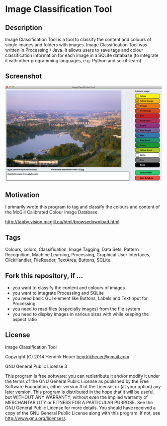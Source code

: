 Image Classification Tool
==============

Description
--------------

Image Classification Tool is a tool to classify the content and colours of single images and folders with images. Image Classification Tool was written in Processing / Java. It allows users to save tags and colour classification information for each image in a SQLite database (to integrate it with other programming languages, e.g. Python and scikit-learn).

Screenshot
--------------

![Screenshot of Image Classification Tool](ImageClassificationTool/data/screenshot.jpg "Screenshot of Image Classification Tool")

Motivation
--------------

I primarily wrote this program to tag and classify the colours and content of the McGill Calibrated Colour Image Database. 

http://tabby.vision.mcgill.ca/html/browsedownload.html

Tags
--------------
Colours, colors, Classification, Image Tagging, Data Sets, Pattern Recognition, Machine Learning, Processing, Graphical User Interfaces, ClickHandler, FileReader, TextArea, Buttons, SQLite.

Fork this repository, if ...
--------------

- you want to classify the content and colours of images
- you want to integrate Processing and SQLite
- you need basic GUI element like Buttons, Labels and TextInput for Processing
- you need to read files (especially images) from the file system
- you need to display images in various sizes with while keeping the aspect ratio

License
--------------

Image Classification Tool

Copyright (C) 2014 Hendrik Heuer <hendrikheuer@gmail.com>

GNU General Public License 3

This program is free software: you can redistribute it and/or modify it under the terms of the GNU General Public License as published by the Free Software Foundation, either version 3 of the License, or (at your option) any later version. This program is distributed in the hope that it will be useful, but WITHOUT ANY WARRANTY; without even the implied warranty of MERCHANTABILITY or FITNESS FOR A PARTICULAR PURPOSE.  See the GNU General Public License for more details. You should have received a copy of the GNU General Public License along with this program. If not, see <http://www.gnu.org/licenses/>.

